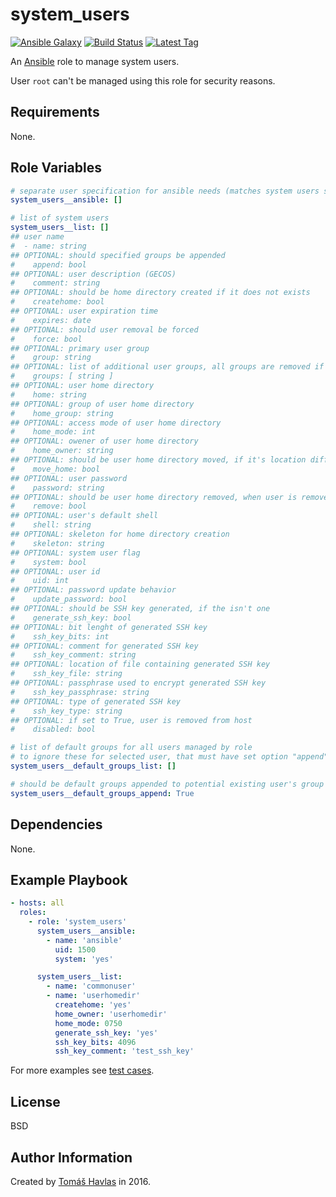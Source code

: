 system_users
============

[![Ansible Galaxy][galaxy_image]][galaxy_link]
[![Build Status][travis_image]][travis_link]
[![Latest Tag][tag_image]][tag_link]

An [Ansible](https://www.ansible.com/) role to manage system users.

User `root` can't be managed using this role for security reasons.

Requirements
------------

None.

Role Variables
--------------

```yaml
# separate user specification for ansible needs (matches system users specification)
system_users__ansible: []

# list of system users
system_users__list: []
## user name
#  - name: string
## OPTIONAL: should specified groups be appended
#    append: bool
## OPTIONAL: user description (GECOS)
#    comment: string
## OPTIONAL: should be home directory created if it does not exists
#    createhome: bool
## OPTIONAL: user expiration time
#    expires: date
## OPTIONAL: should user removal be forced
#    force: bool
## OPTIONAL: primary user group
#    group: string
## OPTIONAL: list of additional user groups, all groups are removed if empty
#    groups: [ string ]
## OPTIONAL: user home directory
#    home: string
## OPTIONAL: group of user home directory
#    home_group: string
## OPTIONAL: access mode of user home directory
#    home_mode: int
## OPTIONAL: owener of user home directory
#    home_owner: string
## OPTIONAL: should be user home directory moved, if it's location differs
#    move_home: bool
## OPTIONAL: user password
#    password: string
## OPTIONAL: should be user home directory removed, when user is removed
#    remove: bool
## OPTIONAL: user's default shell
#    shell: string
## OPTIONAL: skeleton for home directory creation
#    skeleton: string
## OPTIONAL: system user flag
#    system: bool
## OPTIONAL: user id
#    uid: int
## OPTIONAL: password update behavior
#    update_password: bool
## OPTIONAL: should be SSH key generated, if the isn't one
#    generate_ssh_key: bool
## OPTIONAL: bit lenght of generated SSH key
#    ssh_key_bits: int
## OPTIONAL: comment for generated SSH key
#    ssh_key_comment: string
## OPTIONAL: location of file containing generated SSH key
#    ssh_key_file: string
## OPTIONAL: passphrase used to encrypt generated SSH key
#    ssh_key_passphrase: string
## OPTIONAL: type of generated SSH key
#    ssh_key_type: string
## OPTIONAL: if set to True, user is removed from host
#    disabled: bool

# list of default groups for all users managed by role
# to ignore these for selected user, that must have set option "append" to "no" in it's specification
system_users__default_groups_list: []

# should be default groups appended to potential existing user's group
system_users__default_groups_append: True
```

Dependencies
------------

None.

Example Playbook
----------------

```yaml
- hosts: all
  roles:
    - role: 'system_users'
      system_users__ansible:
        - name: 'ansible'
          uid: 1500
          system: 'yes'

      system_users__list:
        - name: 'commonuser'
        - name: 'userhomedir'
          createhome: 'yes'
          home_owner: 'userhomedir'
          home_mode: 0750
          generate_ssh_key: 'yes'
          ssh_key_bits: 4096
          ssh_key_comment: 'test_ssh_key'
```

For more examples see [test cases](https://github.com/tomashavlas/ansible-role-system_users/tree/master/tests).

License
-------

BSD

Author Information
------------------

Created by [Tomáš Havlas](https://github.com/tomashavlas) in 2016.

[galaxy_image]: https://img.shields.io/badge/galaxy-tomashavlas.system__users-blue.svg?style=flat
[galaxy_link]: https://galaxy.ansible.com/tomashavlas/system_users/
[tag_image]: https://img.shields.io/github/tag/tomashavlas/ansible-role-system_users.svg
[tag_link]: https://github.com/tomashavlas/ansible-role-system_users/tags
[travis_image]: https://travis-ci.org/tomashavlas/ansible-role-system_users.svg?branch=master
[travis_link]: https://travis-ci.org/tomashavlas/ansible-role-system_users/
